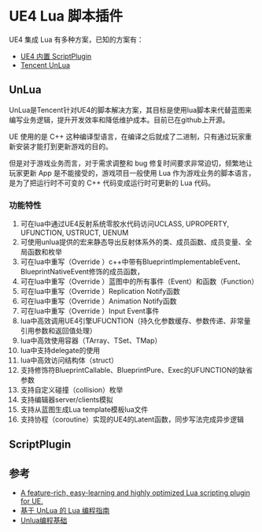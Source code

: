 # UE4 Lua 脚本插件

UE4 集成 Lua 有多种方案，已知的方案有：

- [UE4 内置 ScriptPlugin](https://github.com/erikluo/UnrealEngine/tree/4.23/Engine/Plugins/ScriptPlugin)
- [Tencent UnLua](https://github.com/Tencent/UnLua)


## UnLua

UnLua是Tencent针对UE4的脚本解决方案，其目标是使用lua脚本来代替蓝图来编写业务逻辑，提升开发效率和降低维护成本。目前已在github上开源。

UE 使用的是 C++ 这种编译型语言，在编译之后就成了二进制，只有通过玩家重新安装才能打到更新游戏的目的。

但是对于游戏业务而言，对于需求调整和 bug 修复时间要求非常迫切，频繁地让玩家更新 App 是不能接受的，游戏项目一般使用 Lua 作为游戏业务的脚本语言，是为了把运行时不可变的 C++ 代码变成运行时可更新的 Lua 代码。


### 功能特性

1. 可在lua中通过UE4反射系统零胶水代码访问UCLASS, UPROPERTY, UFUNCTION, USTRUCT, UENUM
2. 可使用unlua提供的宏来静态导出反射体系外的类、成员函数、成员变量、全局函数和枚举
3. 可在lua中重写（Override ）c++中带有BlueprintImplementableEvent、BlueprintNativeEvent修饰的成员函数，
4. 可在lua中重写（Override ）蓝图中的所有事件（Event）和函数（Function）
5. 可在lua中重写（Override ）Replication Notify函数
6. 可在lua中重写（Override ）Animation Notify函数
7. 可在lua中重写（Override ）Input Event事件
8. lua中高效调用UE4引擎UFUCNTION（持久化参数缓存、参数传递、非常量引用参数和返回值处理）
9. lua中高效使用容器（TArray、TSet、TMap）
10. lua中支持delegate的使用
11. lua中高效访问结构体（struct）
12. 支持修饰符BlueprintCallable、BlueprintPure、Exec的UFUNCTION的缺省参数
13. 支持自定义碰撞（collision）枚举
14. 支持编辑器server/clients模拟
15. 支持从蓝图生成Lua template模板lua文件
16. 支持协程（coroutine）实现的UE4的Latent函数，同步写法完成异步逻辑

## ScriptPlugin

## 参考

- [A feature-rich, easy-learning and highly optimized Lua scripting plugin for UE.](https://github.com/Tencent/UnLua)
- [基于 UnLua 的 Lua 编程指南](https://ue5wiki.com/wiki/36659/)
- [Unlua编程基础](https://www.cnblogs.com/kekec/p/15110742.html)
